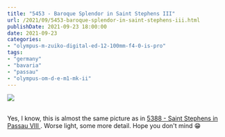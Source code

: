 ```yaml
---
title: "5453 - Baroque Splendor in Saint Stephens III"
url: /2021/09/5453-baroque-splendor-in-saint-stephens-iii.html
publishDate: 2021-09-23 18:00:00
date: 2021-09-23
categories:
- "olympus-m-zuiko-digital-ed-12-100mm-f4-0-is-pro"
tags:
- "germany"
- "bavaria"
- "passau"
- "olympus-om-d-e-m1-mk-ii"
---
```

<div class="container">
<div class="center"><a target="_blank" href="https://d25zfm9zpd7gm5.cloudfront.net/1200x1200/2019/20190622_114557_lr.jpg"><img class="webfeedsFeaturedVisual" src="https://d25zfm9zpd7gm5.cloudfront.net/0600x0600/2019/20190622_114557_lr.jpg" /></a></div>
</div>
<br />

Yes, I know, this is almost the same picture as in 
[5388 - Saint Stephens in Passau VIII
](/2021/07/5388-saint-stephens-in-passau-viii.html). 
Worse light, some more detail. Hope you don't mind :grin:
